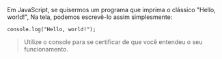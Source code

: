 Em JavaScript, se quisermos um programa que imprima o clássico "Hello, world!", Na tela, podemos escrevê-lo assim simplesmente:

```
console.log("Hello, world!");
```

>Utilize o console para se certificar de que você entendeu o seu funcionamento.
